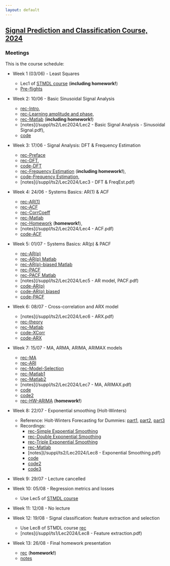 ```yaml
---
layout: default
---
```


## [Signal Prediction and Classification Course, 2024](/suppl/ts2/ts2_main2024)

### Meetings
This is the course schedule:
* Week 1 (03/06) - Least Squares 
  * Lec1 of [STMDL course](/suppl/ts1/ts1_meetings2024) (**including homework!**)
  * [Pre-flights](https://sce-ac-il.zoom.us/rec/share/02zx5eDxIe8r_JFjowupqIXTGNE3CkqAJp9S6tfSLCPQ9soS3_jjWpK6uqPHe7xX.utzBveHIvn8dRUxw?startTime=1717433328000)

* Week 2: 10/06 - Basic Sinusoidal Signal Analysis
  * [rec-Intro](https://sce-ac-il.zoom.us/rec/share/wF6kKMRYDDmXoPCGMOUm4eWPEGeH-D7zxAzSK1QE8DZng-IDlE7xuI0ajiWaJRvj.L9fJgxvCrA0vOb09?startTime=1717601699000), 
  * [rec-Learning amplitude and phase](https://sce-ac-il.zoom.us/rec/share/wF6kKMRYDDmXoPCGMOUm4eWPEGeH-D7zxAzSK1QE8DZng-IDlE7xuI0ajiWaJRvj.L9fJgxvCrA0vOb09?startTime=1717602531000), 
  * [rec-Matlab](https://sce-ac-il.zoom.us/rec/share/wF6kKMRYDDmXoPCGMOUm4eWPEGeH-D7zxAzSK1QE8DZng-IDlE7xuI0ajiWaJRvj.L9fJgxvCrA0vOb09?startTime=1717603249000) (**including homework!**)
  * [notes](/suppl/ts2/Lec2024/Lec2 - Basic Signal Analysis - Sinusoidal Signal.pdf), 
  * [code](/suppl/ts2/Lec2024/ls_regression_amp_phase.m)

* Week 3: 17/06 - Signal Analysis: DFT & Frequency Estimation
  * [rec-Preface](https://sce-ac-il.zoom.us/rec/share/s1nM9MBkH4IjiCvJe9goxC_9F7-KMe-DLt2YqPkbQEjyiLOWQXU_JFdVmrm9WmWH.dMn3pE_Idj6i-Dz3?startTime=1717673674000)
  * [rec-DFT](https://sce-ac-il.zoom.us/rec/share/s1nM9MBkH4IjiCvJe9goxC_9F7-KMe-DLt2YqPkbQEjyiLOWQXU_JFdVmrm9WmWH.dMn3pE_Idj6i-Dz3?startTime=1717673989000), 
  * [code-DFT](/suppl/ts2/Lec2024/ls_regression_fft.m)
  * [rec-Frequency Estimation](https://sce-ac-il.zoom.us/rec/share/s1nM9MBkH4IjiCvJe9goxC_9F7-KMe-DLt2YqPkbQEjyiLOWQXU_JFdVmrm9WmWH.dMn3pE_Idj6i-Dz3?startTime=1717675226000) (**including homework!**), 
  * [code-Frequency Estimation](/suppl/ts2/Lec2024/ls_regression_freq.m),
  * [notes](/suppl/ts2/Lec2024/Lec3 - DFT & FreqEst.pdf)

* Week 4: 24/06 - Systems Basics: AR(1) & ACF
  * [rec-AR(1)](https://sce-ac-il.zoom.us/rec/share/UB5rGxC89GMsKvv3K3b9jBGzaEJ8Y8a4O57k9EzcWi1EuKDr3pMfLrEJRc7RT8f_.ihAPiZvvBsCNFoa3?startTime=1718282564000)
  * [rec-ACF](https://sce-ac-il.zoom.us/rec/share/UB5rGxC89GMsKvv3K3b9jBGzaEJ8Y8a4O57k9EzcWi1EuKDr3pMfLrEJRc7RT8f_.ihAPiZvvBsCNFoa3?startTime=1718282915000)
  * [rec-CorrCoeff](https://sce-ac-il.zoom.us/rec/share/UB5rGxC89GMsKvv3K3b9jBGzaEJ8Y8a4O57k9EzcWi1EuKDr3pMfLrEJRc7RT8f_.ihAPiZvvBsCNFoa3?startTime=1718283625000)
  * [rec-Matlab](https://sce-ac-il.zoom.us/rec/share/UB5rGxC89GMsKvv3K3b9jBGzaEJ8Y8a4O57k9EzcWi1EuKDr3pMfLrEJRc7RT8f_.ihAPiZvvBsCNFoa3?startTime=1718284610000)
  * [rec-Homework](https://sce-ac-il.zoom.us/rec/share/UB5rGxC89GMsKvv3K3b9jBGzaEJ8Y8a4O57k9EzcWi1EuKDr3pMfLrEJRc7RT8f_.ihAPiZvvBsCNFoa3?startTime=1718285604000) (**homework!**),
  * [notes](/suppl/ts2/Lec2024/Lec4 - ACF.pdf)
  * [code-ACF](/suppl/ts2/Lec2024/acf_demo.m)

* Week 5: 01/07 - Systems Basics: AR(p) & PACF
    * [rec-AR(p)](https://sce-ac-il.zoom.us/rec/share/Y7hqL6zwaK8DheOY62YKgRHUJI5UHOecpETf80pUJw2IidI89wqpIoePWzNmBSC0.jp_Jxubqt-BJjPIb?startTime=1719144316000)
    * [rec-AR(p) Matlab](https://sce-ac-il.zoom.us/rec/share/Y7hqL6zwaK8DheOY62YKgRHUJI5UHOecpETf80pUJw2IidI89wqpIoePWzNmBSC0.jp_Jxubqt-BJjPIb?startTime=1719145400000)
    * [rec-AR(p)-biased Matlab](https://sce-ac-il.zoom.us/rec/share/QQT-91eER090n2dHYzHc31g1pucxkZpsdJrCaKjSgNRbaVdwt-fdp8-SOH5F31So.Wt_hOpNPJREFIWsp?startTime=1719147836000)
    * [rec-PACF](https://sce-ac-il.zoom.us/rec/share/Y7hqL6zwaK8DheOY62YKgRHUJI5UHOecpETf80pUJw2IidI89wqpIoePWzNmBSC0.jp_Jxubqt-BJjPIb?startTime=1719146169000)
    * [rec-PACF Matlab](https://sce-ac-il.zoom.us/rec/share/QQT-91eER090n2dHYzHc31g1pucxkZpsdJrCaKjSgNRbaVdwt-fdp8-SOH5F31So.Wt_hOpNPJREFIWsp?startTime=1719148114000)
    * [notes](/suppl/ts2/Lec2024/Lec5 - AR model, PACF.pdf)
    * [code-AR(p)](/suppl/ts2/Lec2024/ar_model_example.m)
    * [code-AR(p) biased](/suppl/ts2/Lec2024/ar_model_biased.m)
    * [code-PACF](/suppl/ts2/Lec2024/pacf_example.m)

* Week 6: 08/07 - Cross-correlation and ARX model
  * [notes](/suppl/ts2/Lec2024/Lec6 - ARX.pdf)
  * [rec-theory](https://sce-ac-il.zoom.us/rec/share/6NXqnkT-SIT8jq1qAAfRJ06OcX3Dc-OHnZR0MLem5fgJVrRVSAtsf-6XnhBI9fPR.-g2hvyuoVmzV5LSj?startTime=1723012935000)
  * [rec-Matlab](https://sce-ac-il.zoom.us/rec/share/6NXqnkT-SIT8jq1qAAfRJ06OcX3Dc-OHnZR0MLem5fgJVrRVSAtsf-6XnhBI9fPR.-g2hvyuoVmzV5LSj?startTime=1723014506000)
  * [code-XCorr](/suppl/ts2/Lec2024/xcorr_coeff.m)
  * [code-ARX](/suppl/ts2/Lec2024/arx_example.m)

* Week 7: 15/07 - MA, ARMA, ARIMA, ARIMAX models
  * [rec-MA](https://sce-ac-il.zoom.us/rec/share/ILnUTqEktSlF47T1LyquifuarkDWRgqjLkBgKldfmkaVdDw1WUYj7q7C1D3FGKNO.9VPovt8klOvOXI_d?startTime=1723467025000)
  * [rec-ARI](https://sce-ac-il.zoom.us/rec/share/ILnUTqEktSlF47T1LyquifuarkDWRgqjLkBgKldfmkaVdDw1WUYj7q7C1D3FGKNO.9VPovt8klOvOXI_d?startTime=1723468155000)
  * [rec-Model-Selection](https://sce-ac-il.zoom.us/rec/share/GBVpkfvVV08If5pXndOuhgEngqgp6nc16tfUXxzTPgYZRACvdkneFJ10I2DfIoid.r4BvYNz70x1A-Ikf?startTime=1723469129000)
  * [rec-Matlab1](https://sce-ac-il.zoom.us/rec/share/GBVpkfvVV08If5pXndOuhgEngqgp6nc16tfUXxzTPgYZRACvdkneFJ10I2DfIoid.r4BvYNz70x1A-Ikf?startTime=1723469553000)
  * [rec-Matlab2](https://sce-ac-il.zoom.us/rec/share/GBVpkfvVV08If5pXndOuhgEngqgp6nc16tfUXxzTPgYZRACvdkneFJ10I2DfIoid.r4BvYNz70x1A-Ikf?startTime=1723469831000)
  * [notes](/suppl/ts2/Lec2024/Lec7 - MA, ARIMAX.pdf)
  * [code](/suppl/ts2/Lec2024/ma_example.m)
  * [code2](/suppl/ts2/Lec2024/test1.mlx)
  * [rec-HW-ARIMA](https://sce-ac-il.zoom.us/rec/share/uYl8E5YWOHQwVvivszyR6UDy7noeWB-IsnFkKY5yF_Po1H6_-EoDwVfJC3_4vsKZ.OLDlCvRO2T9eK3nw?startTime=1723714328000) (**homework!**)

* Week 8: 22/07 - Exponential smoothing (Holt-Winters)
  * Reference: Holt-Winters Forecasting for Dummies: [part1](https://grisha.org/blog/2016/01/29/triple-exponential-smoothing-forecasting/), [part2](https://grisha.org/blog/2016/02/16/triple-exponential-smoothing-forecasting-part-ii/), [part3](https://grisha.org/blog/2016/02/17/triple-exponential-smoothing-forecasting-part-iii/)
  * Recordings:
    * [rec-Simple Expoential Smoothing](https://sce-ac-il.zoom.us/rec/share/uYl8E5YWOHQwVvivszyR6UDy7noeWB-IsnFkKY5yF_Po1H6_-EoDwVfJC3_4vsKZ.OLDlCvRO2T9eK3nw?startTime=1723700804000)
    * [rec-Double Exponential Smoothing](https://sce-ac-il.zoom.us/rec/share/uYl8E5YWOHQwVvivszyR6UDy7noeWB-IsnFkKY5yF_Po1H6_-EoDwVfJC3_4vsKZ.OLDlCvRO2T9eK3nw?startTime=1723710601000)
    * [rec-Triple Exponential Smoothing](https://sce-ac-il.zoom.us/rec/share/uYl8E5YWOHQwVvivszyR6UDy7noeWB-IsnFkKY5yF_Po1H6_-EoDwVfJC3_4vsKZ.OLDlCvRO2T9eK3nw?startTime=1723711205000)
    * [rec-Matlab](https://sce-ac-il.zoom.us/rec/share/uYl8E5YWOHQwVvivszyR6UDy7noeWB-IsnFkKY5yF_Po1H6_-EoDwVfJC3_4vsKZ.OLDlCvRO2T9eK3nw?startTime=1723712044000)
    * [notes](/suppl/ts2/Lec2024/Lec8 - Exponential Smoothing.pdf)
    * [code](/suppl/ts2/Lec2024/exp_smoothing1_example.m)
    * [code2](/suppl/ts2/Lec2024/exp_smoothing2_example.m)
    * [code3](/suppl/ts2/Lec2024/seasonality_analysis.zip)

* Week 9: 29/07 - Lecture cancelled

* Week 10: 05/08 - Regression metrics and losses
  * Use Lec5 of [STMDL course](/suppl/ts1/ts1_meetings2024)

* Week 11: 12/08 - No lecture

* Week 12: 19/08 - Signal classification: feature extraction and selection
  * Use Lec8 of STMDL course [rec](https://sce-ac-il.zoom.us/rec/share/NFe9Y6QDzDeSB3VV48GW-XI2Mflg5XT7pfsm5bEOXT3nx1eoJ4gcFr3kklma0qvb.NNfud5urgEsVXLdl?startTime=1721654006000)
  * [notes](/suppl/ts1/Lec2024/Lec8 - Feature extraction.pdf)

* Week 13: 26/08 - Final homework presentation
  * [rec](https://sce-ac-il.zoom.us/rec/share/uYl8E5YWOHQwVvivszyR6UDy7noeWB-IsnFkKY5yF_Po1H6_-EoDwVfJC3_4vsKZ.OLDlCvRO2T9eK3nw?startTime=1723715346000) (**homework!**)
  * [notes](/suppl/ts2/Lec2024/pred.pdf)